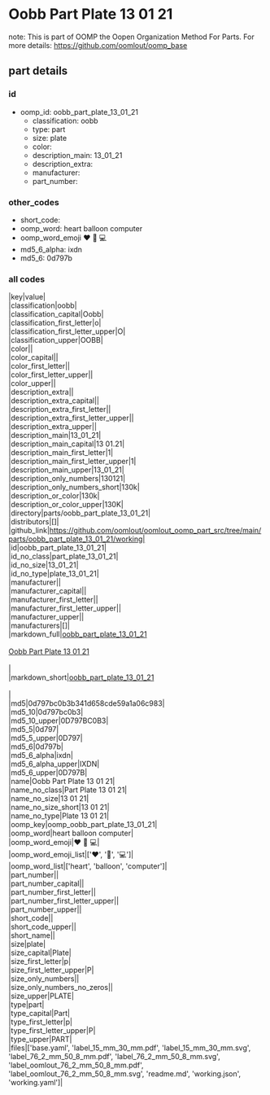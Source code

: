 # Oobb Part Plate 13 01 21  

note: This is part of OOMP the Oopen Organization Method For Parts. For more details: https://github.com/oomlout/oomp_base

##  part details





### id
* oomp_id: oobb_part_plate_13_01_21
  * classification: oobb
  * type: part
  * size: plate
  * color: 
  * description_main: 13_01_21
  * description_extra: 
  * manufacturer: 
  * part_number: 

### other_codes
* short_code: 
* oomp_word: heart balloon computer
* oomp_word_emoji :heart: :balloon: :computer:
* md5_6_alpha: ixdn
* md5_6: 0d797b

### all codes 
|key|value|  
|classification|oobb|  
|classification_capital|Oobb|  
|classification_first_letter|o|  
|classification_first_letter_upper|O|  
|classification_upper|OOBB|  
|color||  
|color_capital||  
|color_first_letter||  
|color_first_letter_upper||  
|color_upper||  
|description_extra||  
|description_extra_capital||  
|description_extra_first_letter||  
|description_extra_first_letter_upper||  
|description_extra_upper||  
|description_main|13_01_21|  
|description_main_capital|13 01.21|  
|description_main_first_letter|1|  
|description_main_first_letter_upper|1|  
|description_main_upper|13_01_21|  
|description_only_numbers|130121|  
|description_only_numbers_short|130k|  
|description_or_color|130k|  
|description_or_color_upper|130K|  
|directory|parts/oobb_part_plate_13_01_21|  
|distributors|[]|  
|github_link|https://github.com/oomlout/oomlout_oomp_part_src/tree/main/parts/oobb_part_plate_13_01_21/working|  
|id|oobb_part_plate_13_01_21|  
|id_no_class|part_plate_13_01_21|  
|id_no_size|13_01_21|  
|id_no_type|plate_13_01_21|  
|manufacturer||  
|manufacturer_capital||  
|manufacturer_first_letter||  
|manufacturer_first_letter_upper||  
|manufacturer_upper||  
|manufacturers|[]|  
|markdown_full|[oobb_part_plate_13_01_21](https://github.com/oomlout/oomlout_oomp_part_src/tree/main/parts/oobb_part_plate_13_01_21/working)<br>[](https://github.com/oomlout/oomlout_oomp_part_src/tree/main/parts/oobb_part_plate_13_01_21/working)<br>[Oobb Part Plate 13 01 21](https://github.com/oomlout/oomlout_oomp_part_src/tree/main/parts/oobb_part_plate_13_01_21/working)<br><br>|  
|markdown_short|[oobb_part_plate_13_01_21](https://github.com/oomlout/oomlout_oomp_part_src/tree/main/parts/oobb_part_plate_13_01_21/working)<br><br>|  
|md5|0d797bc0b3b341d658cde59a1a06c983|  
|md5_10|0d797bc0b3|  
|md5_10_upper|0D797BC0B3|  
|md5_5|0d797|  
|md5_5_upper|0D797|  
|md5_6|0d797b|  
|md5_6_alpha|ixdn|  
|md5_6_alpha_upper|IXDN|  
|md5_6_upper|0D797B|  
|name|Oobb Part Plate 13 01 21|  
|name_no_class|Part Plate 13 01 21|  
|name_no_size|13 01 21|  
|name_no_size_short|13 01 21|  
|name_no_type|Plate 13 01 21|  
|oomp_key|oomp_oobb_part_plate_13_01_21|  
|oomp_word|heart balloon computer|  
|oomp_word_emoji|:heart: :balloon: :computer:|  
|oomp_word_emoji_list|[':heart:', ':balloon:', ':computer:']|  
|oomp_word_list|['heart', 'balloon', 'computer']|  
|part_number||  
|part_number_capital||  
|part_number_first_letter||  
|part_number_first_letter_upper||  
|part_number_upper||  
|short_code||  
|short_code_upper||  
|short_name||  
|size|plate|  
|size_capital|Plate|  
|size_first_letter|p|  
|size_first_letter_upper|P|  
|size_only_numbers||  
|size_only_numbers_no_zeros||  
|size_upper|PLATE|  
|type|part|  
|type_capital|Part|  
|type_first_letter|p|  
|type_first_letter_upper|P|  
|type_upper|PART|  
|files|['base.yaml', 'label_15_mm_30_mm.pdf', 'label_15_mm_30_mm.svg', 'label_76_2_mm_50_8_mm.pdf', 'label_76_2_mm_50_8_mm.svg', 'label_oomlout_76_2_mm_50_8_mm.pdf', 'label_oomlout_76_2_mm_50_8_mm.svg', 'readme.md', 'working.json', 'working.yaml']|  
